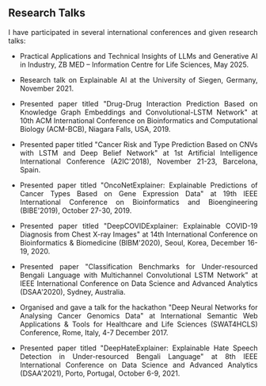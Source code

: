 ## Research Talks
<p style='text-align: justify;'>I have participated in several international conferences and given research talks:</p>

- <p style='text-align: justify;'> Practical Applications and Technical Insights of LLMs and Generative AI in Industry, ZB MED – Information Centre for Life Sciences, May 2025.</p> 
- <p style='text-align: justify;'> Research talk on Explainable AI at the University of Siegen, Germany, November 2021.</p> 
- <p style='text-align: justify;'> Presented paper titled "Drug-Drug Interaction Prediction Based on Knowledge Graph Embeddings and Convolutional-LSTM Network" at 10th ACM International Conference on Bioinformatics and Computational Biology (ACM-BCB), Niagara Falls, USA, 2019.</p> 
- <p style='text-align: justify;'> Presented paper titled "Cancer Risk and Type Prediction Based on CNVs with LSTM and Deep Belief Network" at 1st Artificial Intelligence International Conference (A2IC'2018), November 21-23, Barcelona, Spain.</p> 
- <p style='text-align: justify;'> Presented paper titled "OncoNetExplainer: Explainable Predictions of Cancer Types Based on Gene Expression Data" at 19th IEEE International Conference on  Bioinformatics and Bioengineering (BIBE'2019), October 27-30, 2019.</p> 
- <p style='text-align: justify;'> Presented paper titled "DeepCOVIDExplainer: Explainable COVID-19 Diagnosis from Chest X-ray Images" at 14th International Conference on Bioinformatics & Biomedicine (BIBM'2020), Seoul, Korea, December 16-19, 2020.</p> 
- <p style='text-align: justify;'> Presented paper "Classification Benchmarks for Under-resourced Bengali Language with Multichannel Convolutional LSTM Network” at IEEE International Conference on Data Science and Advanced Analytics (DSAA'2020), Sydney, Australia.</p> 
- <p style='text-align: justify;'> Organised and gave a talk for the hackathon "Deep Neural Networks for Analysing Cancer Genomics Data" at International Semantic Web Applications & Tools for Healthcare and Life Sciences (SWAT4HCLS) Conference, Rome, Italy, 4-7 December 2017.</p> 
- <p style='text-align: justify;'> Presented paper titled "DeepHateExplainer: Explainable Hate Speech Detection in Under-resourced Bengali Language" at 8th IEEE International Conference on Data Science and Advanced Analytics (DSAA'2021), Porto, Portugal, October 6-9, 2021.</p> 
